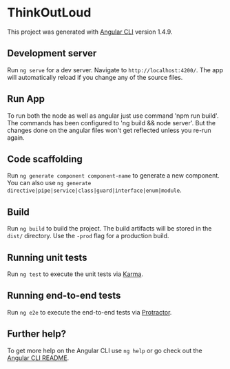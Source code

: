 # ThinkOutLoud

This project was generated with [Angular CLI](https://github.com/angular/angular-cli) version 1.4.9.

## Development server

Run `ng serve` for a dev server. Navigate to `http://localhost:4200/`. The app will automatically reload if you change any of the source files.

## Run App
To run both the node as well as angular just use command 'npm run build'. The commands has been configured to 'ng build && node server'. But the changes done on the angular files won't get reflected unless you re-run again.

## Code scaffolding

Run `ng generate component component-name` to generate a new component. You can also use `ng generate directive|pipe|service|class|guard|interface|enum|module`.

## Build

Run `ng build` to build the project. The build artifacts will be stored in the `dist/` directory. Use the `-prod` flag for a production build.

## Running unit tests

Run `ng test` to execute the unit tests via [Karma](https://karma-runner.github.io).

## Running end-to-end tests

Run `ng e2e` to execute the end-to-end tests via [Protractor](http://www.protractortest.org/).

## Further help?

To get more help on the Angular CLI use `ng help` or go check out the [Angular CLI README](https://github.com/angular/angular-cli/blob/master/README.md).
